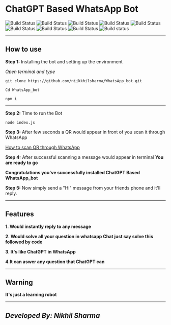 # ChatGPT Based WhatsApp Bot

![Build Status](https://img.shields.io/badge/node-%5E18.16.0-green) ![Build Status](https://img.shields.io/badge/openai-%5E3.1.0-green) ![Build Status](https://img.shields.io/badge/whatsapp--web.js-%5E1.19.4-green) ![Build Status](https://img.shields.io/badge/qrcode-%5E1.5.1-green) ![Build Status](https://img.shields.io/badge/badwords-%5E1.0.0-green) ![Build Status](https://img.shields.io/badge/dotenv-%5E16.0.3-green) ![Build Status](https://img.shields.io/badge/ejs-%5E3.1.9-green) ![Build Status](https://img.shields.io/badge/qrcode--terminal-%5E0.12.0-green) ![Build status](https://img.shields.io/badge/wwebjs--mongo-%5E1.1.0-green) 
****
## How to use
**Step 1:** Installing the bot and setting up the environment

*Open terminal and type*


```
git clone https://github.com/niikkhilsharma/WhatsApp_bot.git
```

```
Cd WhatsApp_bot
```


```
npm i
```

****
**Step 2:** Time to run the Bot


```
node index.js
```

**Step 3:** After few seconds a QR would appear in front of you scan it through WhatsApp

[How to scan QR through WhatsApp](https://faq.whatsapp.com/1079327266110265/?cms_platform=android)

**Step 4:** After successful scanning a message would appear in terminal **You are ready to go**

**Congratulations you've successfully installed ChatGPT Based WhatsApp_bot**

**Step 5:** Now simply send a "Hi" message from your friends phone and it'll reply.

****

## Features

**1. Would instantly reply to any message**

**2. Would solve all your question in whatsapp Chat just say solve this followed by code**

**3. It's like ChatGPT in WhatsApp**

**4.It can aswer any question that ChatGPT can**

****

## Warning

****It's just a learning robot****

****
## *Developed By: Nikhil Sharma*
